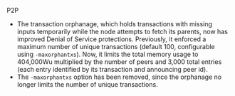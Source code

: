 P2P

- The transaction orphanage, which holds transactions with missing inputs
  temporarily while the node attempts to fetch its parents, now has improved
Denial of Service protections. Previously, it enforced a maximum number of
unique transactions (default 100, configurable using `-maxorphantxs`). Now, it
limits the total memory usage to 404,000Wu multiplied by the number of peers
and 3,000 total entries (each entry identified by its transaction and
announcing peer id).
- The `-maxorphantxs` option has been removed, since the orphanage no longer
  limits the number of unique transactions.
